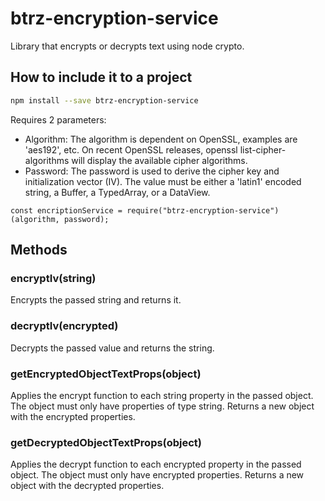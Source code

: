 # btrz-encryption-service

Library that encrypts or decrypts text using node crypto.

## How to include it to a project

```bash
npm install --save btrz-encryption-service
```

Requires 2 parameters: 

* Algorithm: The algorithm is dependent on OpenSSL, examples are 'aes192', etc. On recent OpenSSL releases, openssl list-cipher-algorithms will display the available cipher algorithms.
* Password: The password is used to derive the cipher key and initialization vector (IV). The value must be either a 'latin1' encoded string, a Buffer, a TypedArray, or a DataView.

```node
const encriptionService = require("btrz-encryption-service")(algorithm, password);
```

## Methods

### encryptIv(string)

Encrypts the passed string and returns it.

### decryptIv(encrypted)

Decrypts the passed value and returns the string.

### getEncryptedObjectTextProps(object)

Applies the encrypt function to each string property in the passed object. 
The object must only have properties of type string.
Returns a new object with the encrypted properties.

### getDecryptedObjectTextProps(object)

Applies the decrypt function to each encrypted property in the passed object. 
The object must only have encrypted properties.
Returns a new object with the decrypted properties.

